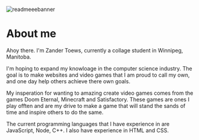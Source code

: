 ![readmeeebanner](https://github.com/ZphoenixT/ReadMe-Banner/assets/149821497/ff576132-d4f1-4a9e-8922-d9da523603c9)

# About me

Ahoy there. I'm Zander Toews, currently a collage student in Winnipeg, Manitoba.

I'm hoping to expand my knowloage in the computer science industry. The goal is to make websites and video games that I am proud to call my own, and one day help others achieve there own goals. 

My insperation for wanting to amazing create video games comes from the games Doom Eternal, Minecraft and Satisfactory. These games are ones I play offten and are my drive to make a game that will stand the sands of time and inspire others to do the same. 

The current programming languages that I have experience in are JavaScript, Node, C++. I also have experience in HTML and CSS.
  
  

